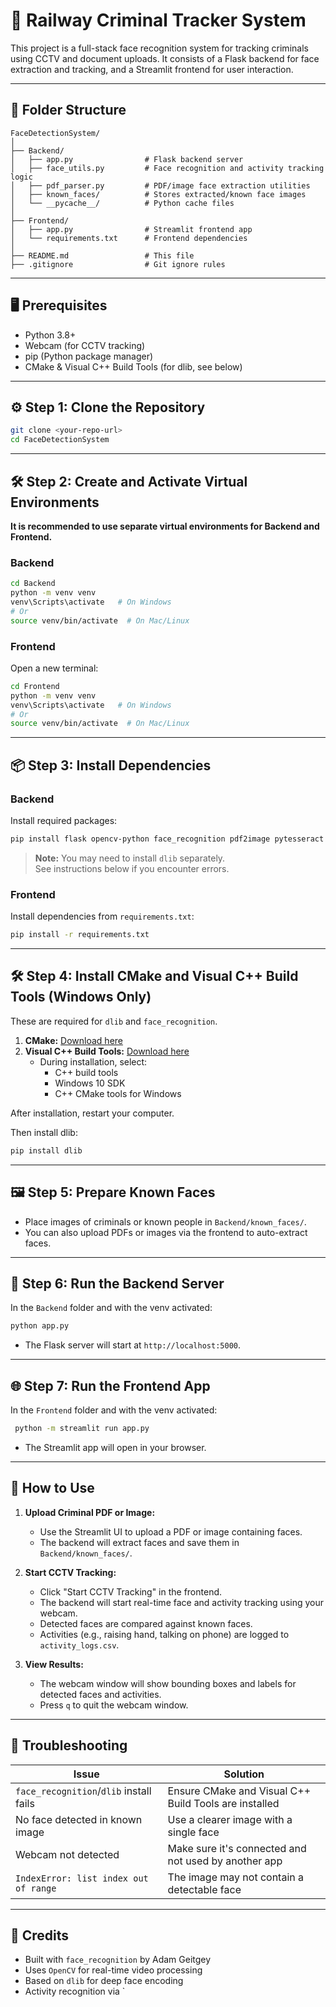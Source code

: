 # 🚨 Railway Criminal Tracker System

This project is a full-stack face recognition system for tracking criminals using CCTV and document uploads. It consists of a Flask backend for face extraction and tracking, and a Streamlit frontend for user interaction.

---

## 📁 Folder Structure

```
FaceDetectionSystem/
│
├── Backend/
│   ├── app.py                # Flask backend server
│   ├── face_utils.py         # Face recognition and activity tracking logic
│   ├── pdf_parser.py         # PDF/image face extraction utilities
│   ├── known_faces/          # Stores extracted/known face images
│   └── __pycache__/          # Python cache files
│
├── Frontend/
│   ├── app.py                # Streamlit frontend app
│   └── requirements.txt      # Frontend dependencies
│
├── README.md                 # This file
├── .gitignore                # Git ignore rules
```

---

## 🖥️ Prerequisites

- Python 3.8+
- Webcam (for CCTV tracking)
- pip (Python package manager)
- CMake & Visual C++ Build Tools (for dlib, see below)

---

## ⚙️ Step 1: Clone the Repository

```bash
git clone <your-repo-url>
cd FaceDetectionSystem
```

---

## 🛠️ Step 2: Create and Activate Virtual Environments

**It is recommended to use separate virtual environments for Backend and Frontend.**

### Backend

```bash
cd Backend
python -m venv venv
venv\Scripts\activate   # On Windows
# Or
source venv/bin/activate  # On Mac/Linux
```

### Frontend

Open a new terminal:

```bash
cd Frontend
python -m venv venv
venv\Scripts\activate   # On Windows
# Or
source venv/bin/activate  # On Mac/Linux
```

---

## 📦 Step 3: Install Dependencies

### Backend

Install required packages:

```bash
pip install flask opencv-python face_recognition pdf2image pytesseract Pillow mediapipe
```

> **Note:** You may need to install `dlib` separately.  
> See instructions below if you encounter errors.

### Frontend

Install dependencies from `requirements.txt`:

```bash
pip install -r requirements.txt
```

---

## 🛠️ Step 4: Install CMake and Visual C++ Build Tools (Windows Only)

These are required for `dlib` and `face_recognition`.

1. **CMake:** [Download here](https://cmake.org/download/)
2. **Visual C++ Build Tools:** [Download here](https://visualstudio.microsoft.com/visual-cpp-build-tools/)
   - During installation, select:
     - C++ build tools
     - Windows 10 SDK
     - C++ CMake tools for Windows

After installation, restart your computer.

Then install dlib:

```bash
pip install dlib
```

---

## 🖼️ Step 5: Prepare Known Faces

- Place images of criminals or known people in `Backend/known_faces/`.
- You can also upload PDFs or images via the frontend to auto-extract faces.

---

## 🚀 Step 6: Run the Backend Server

In the `Backend` folder and with the venv activated:

```bash
python app.py
```

- The Flask server will start at `http://localhost:5000`.

---

## 🌐 Step 7: Run the Frontend App

In the `Frontend` folder and with the venv activated:

```bash
 python -m streamlit run app.py
```

- The Streamlit app will open in your browser.

---

## 📝 How to Use

1. **Upload Criminal PDF or Image:**  
   - Use the Streamlit UI to upload a PDF or image containing faces.
   - The backend will extract faces and save them in `Backend/known_faces/`.

2. **Start CCTV Tracking:**  
   - Click "Start CCTV Tracking" in the frontend.
   - The backend will start real-time face and activity tracking using your webcam.
   - Detected faces are compared against known faces.
   - Activities (e.g., raising hand, talking on phone) are logged to `activity_logs.csv`.

3. **View Results:**  
   - The webcam window will show bounding boxes and labels for detected faces and activities.
   - Press `q` to quit the webcam window.

---

## 🧯 Troubleshooting

| Issue | Solution |
|-------|----------|
| `face_recognition`/`dlib` install fails | Ensure CMake and Visual C++ Build Tools are installed |
| No face detected in known image | Use a clearer image with a single face |
| Webcam not detected | Make sure it's connected and not used by another app |
| `IndexError: list index out of range` | The image may not contain a detectable face |

---

## 🤝 Credits

- Built with `face_recognition` by Adam Geitgey
- Uses `OpenCV` for real-time video processing
- Based on `dlib` for deep face encoding
- Activity recognition via `